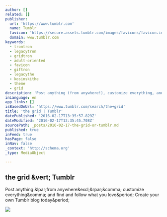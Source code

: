 ```yaml
---
author: []
related: []
publisher:
  url: 'https://www.tumblr.com'
  name: Tumblr
  favicon: 'https://secure.assets.tumblr.com/images/favicons/favicon.ico?_v=a891a6916b745ae20be499f98db2f875'
  domain: www.tumblr.com
keywords:
  - trontron
  - legacytron
  - gridtron
  - adult-oriented
  - favicon
  - giftron
  - legacythe
  - kosinskithe
  - theme
  - grid
description: 'Post anything (from anywhere!), customize everything, and find and follow what you love. Create your own Tumblr blog today.'
inLanguage: en
app_links: []
isBasedOnUrl: 'https://www.tumblr.com/search/the+grid'
title: 'the grid | Tumblr'
datePublished: '2016-02-17T13:35:57.829Z'
dateModified: '2016-02-17T13:35:45.708Z'
sourcePath: _posts/2016-02-17-the-grid-or-tumblr.md
published: true
inFeed: true
hasPage: false
inNav: false
_context: 'http://schema.org'
_type: MediaObject

---
```

<article style=""><h1>the grid &amp;vert; Tumblr</h1><p>Post anything &amp;lpar;from anywhere&amp;excl;&amp;rpar;&amp;comma; customize everything&amp;comma; and find and follow what you love&amp;period; Create your own Tumblr blog today&amp;period;</p><img src="https://40.media.tumblr.com/tumblr_mef3z0sn5m1r048glo1_1280.jpg" /></article>